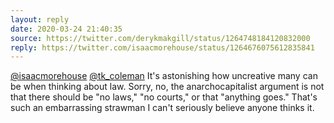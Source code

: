 ```yaml
---
layout: reply
date: 2020-03-24 21:40:35
source: https://twitter.com/derykmakgill/status/1264748184120832000
reply: https://twitter.com/isaacmorehouse/status/1264676075612835841
---
```


[@isaacmorehouse](https://twitter.com/isaacmorehouse) [@tk_coleman](https://twitter.com/tk_coleman) It's astonishing how uncreative many can be when thinking about law. Sorry, no, the anarchocapitalist argument is not that there should be "no laws," "no courts," or that "anything goes." That's such an embarrassing strawman I can't seriously believe anyone thinks it.

